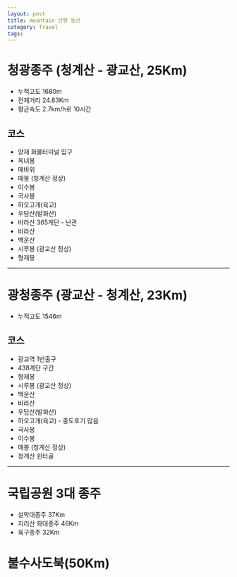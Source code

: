 ```yaml
---
layout: post
title: mountain 산행 등산
category: Travel
tags: 
---
```


# 청광종주 (청계산 - 광교산, 25Km)
* 누적고도 1680m
* 전체거리 24.83Km
* 평균속도 2.7km/h로 10시간
## 코스
* 양재 화물터미널 입구
* 옥녀봉
* 매바위
* 매봉 (청계산 정상)
* 이수봉
* 국사봉
* 하오고개(육교)
* 우담산(발화산)
* 바라산 365계단 - 난관
* 바라산
* 백운산
* 시루봉 (광교산 정상)
* 형제봉

---

# 광청종주 (광교산 - 청계산, 23Km)
* 누적고도 1546m
## 코스
* 광교역 1번출구
* 438계단 구간
* 형제봉
* 시루봉 (광교산 정상)
* 백운산
* 바라산
* 우담산(발화산)
* 하오고개(육교) - 중도포기 많음
* 국사봉
* 이수봉
* 매봉 (청계산 정상)
* 청계산 윈터골

---

# 국립공원 3대 종주
* 설악대종주 37Km
* 지리산 화대종주 46Km
* 육구종주 32Km
  
# 불수사도북(50Km)